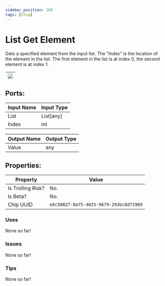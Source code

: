 ```yaml
---
sidebar_position: 169
tags: [Chip]
---
```


# List Get Element


Gets a specified element from the input list. The "Index" is the location of the element in the list. The first element in the list is at index 0, the second element is at index 1.

| ![](https://images-ext-2.discordapp.net/external/MPmIaQzlEPmgGWlgi-WxBBXt0Bjv_zWPkg1y1f_sy3s/https/www.recroomcircuits.com/image/circuit/absolute-value?width=206&height=108) |
|-----|

## Ports:

| Input Name | Input Type |
|-----------|-----------|
| List | List[any] |
| Index | int |

| Output Name | Output Type |
|-----------|-----------|
| Value | any |

## Properties:

| Property  | Value |
|-------------------|-----------|
| Is Trolling Risk? | No. |
| Is Beta? | No. |
| Chip UUID | `e8c5082f-0a75-4025-9679-293bc8d72989` |

### Uses
None so far!

### Issues
None so far!

### Tips
None so far!
